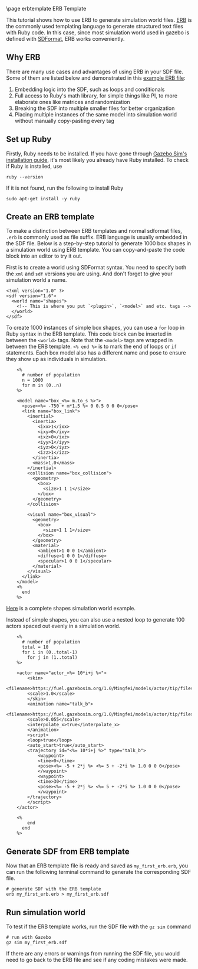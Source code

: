 \page erbtemplate ERB Template

This tutorial shows how to use ERB to generate simulation world files.
[ERB](https://docs.ruby-lang.org/en/2.3.0/ERB.html) is the commonly used templating language to generate structured text files with Ruby code.
In this case, since most simulation world used in gazebo is defined with [SDFormat](http://sdformat.org/), ERB works conveniently.

## Why ERB

There are many use cases and advantages of using ERB in your SDF file.
Some of them are listed below and demonstrated in this [example ERB file](https://github.com/osrf/srcsim/blob/master/worlds/unique.world.erb):

1. Embedding logic into the SDF, such as loops and conditionals
2. Full access to Ruby's math library, for simple things like PI,  to more elaborate ones like matrices and randomization
3. Breaking the SDF into multiple smaller files for better organization
4. Placing multiple instances of the same model into simulation world without manually copy-pasting every tag

## Set up Ruby

Firstly, Ruby needs to be installed.
If you have gone through [Gazebo Sim's installation guide](https://gazebosim.org/docs/latest/install), it's most likely you already have Ruby installed.
To check if Ruby is installed, use
```{.sh}
ruby --version
```
If it is not found, run the following to install Ruby

```{.sh}
sudo apt-get install -y ruby
```

## Create an ERB template

To make a distinction between ERB templates and normal sdformat files, `.erb` is commonly used as file suffix.
ERB language is usually embedded in the SDF file.
Below is a step-by-step tutorial to generate 1000 box shapes in a simulation world using ERB template.
You can copy-and-paste the code block into an editor to try it out.

First is to create a world using SDFormat syntax.
You need to specify both the `xml` and `sdf` versions you are using.
And don't forget to give your simulation world a name.

```
<?xml version="1.0" ?>
<sdf version="1.6">
  <world name="shapes">
    <!-- This is where you put `<plugin>`, `<model>` and etc. tags -->
  </world>
</sdf>
```

To create 1000 instances of simple box shapes, you can use a `for` loop in Ruby syntax in the ERB template.
This code block can be inserted in between the `<world>` tags.
Note that the `<model>` tags are wrapped in between the ERB template.
`<% end %>` is to mark the end of loops or `if` statements.
Each box model also has a different name and pose to ensure they show up as individuals in simulation.

```
    <%
      # number of population
      n = 1000
      for m in (0..n)
    %>

    <model name="box_<%= m.to_s %>">
      <pose><%= -750 + m*1.5 %> 0 0.5 0 0 0</pose>
      <link name="box_link">
        <inertial>
          <inertia>
            <ixx>1</ixx>
            <ixy>0</ixy>
            <ixz>0</ixz>
            <iyy>1</iyy>
            <iyz>0</iyz>
            <izz>1</izz>
          </inertia>
          <mass>1.0</mass>
        </inertial>
        <collision name="box_collision">
          <geometry>
            <box>
              <size>1 1 1</size>
            </box>
          </geometry>
        </collision>

        <visual name="box_visual">
          <geometry>
            <box>
              <size>1 1 1</size>
            </box>
          </geometry>
          <material>
            <ambient>1 0 0 1</ambient>
            <diffuse>1 0 0 1</diffuse>
            <specular>1 0 0 1</specular>
          </material>
        </visual>
      </link>
    </model>
    <%
      end
    %>
```

[Here](https://github.com/gazebosim/gz-sim/blob/gz-sim10/examples/worlds/shapes_population.sdf.erb) is a complete shapes simulation world example.

Instead of simple shapes, you can also use a nested loop to generate 100 actors spaced out evenly in a simulation world.

```
    <%
      # number of population
      total = 10
      for i in (0..total-1)
        for j in (1..total)
    %>

    <actor name="actor_<%= 10*i+j %>">
        <skin>
        <filename>https://fuel.gazebosim.org/1.0/Mingfei/models/actor/tip/files/meshes/talk_b.dae</filename>
        <scale>1.0</scale>
        </skin>
        <animation name="talk_b">
        <filename>https://fuel.gazebosim.org/1.0/Mingfei/models/actor/tip/files/meshes/talk_b.dae</filename>
        <scale>0.055</scale>
        <interpolate_x>true</interpolate_x>
        </animation>
        <script>
        <loop>true</loop>
        <auto_start>true</auto_start>
        <trajectory id="<%= 10*i+j %>" type="talk_b">
            <waypoint>
            <time>0</time>
            <pose><%= -5 + 2*j %> <%= 5 + -2*i %> 1.0 0 0 0</pose>
            </waypoint>
            <waypoint>
            <time>30</time>
            <pose><%= -5 + 2*j %> <%= 5 + -2*i %> 1.0 0 0 0</pose>
            </waypoint>
        </trajectory>
        </script>
    </actor>

    <%
        end
      end
    %>
```

## Generate SDF from ERB template

Now that an ERB template file is ready and saved as `my_first_erb.erb`, you can run the following terminal command to generate the corresponding SDF file.

```{.sh}
# generate SDF with the ERB template
erb my_first_erb.erb > my_first_erb.sdf
```

## Run simulation world

To test if the ERB template works, run the SDF file with the `gz sim` command

```{.sh}
# run with Gazebo
gz sim my_first_erb.sdf
```

If there are any errors or warnings from running the SDF file, you would need to go back to the ERB file and see if any coding mistakes were made.

